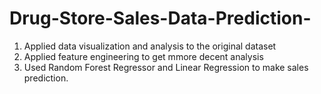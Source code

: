 # Drug-Store-Sales-Data-Prediction-
1. Applied data visualization and analysis to the original dataset
2. Applied feature engineering to get mmore decent analysis
3. Used Random Forest Regressor and Linear Regression to make sales prediction.
